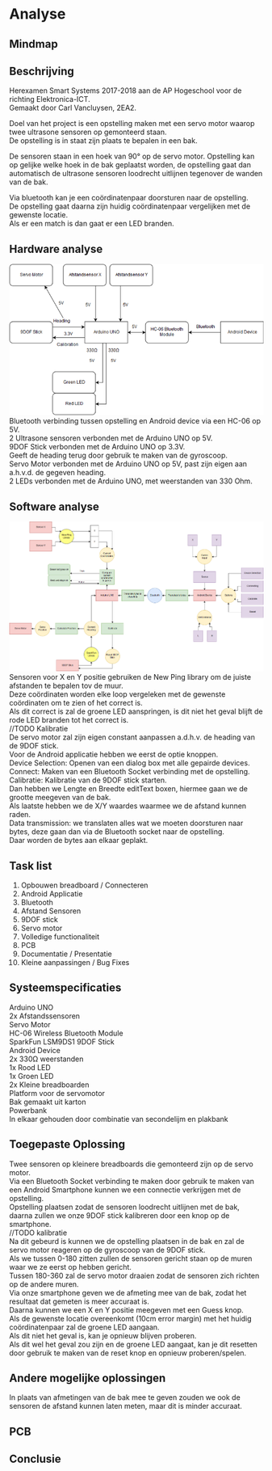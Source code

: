 # Analyse

## Mindmap


## Beschrijving

Herexamen Smart Systems 2017-2018 aan de AP Hogeschool voor de richting Elektronica-ICT.  
Gemaakt door Carl Vancluysen, 2EA2.

Doel van het project is een opstelling maken met een servo motor waarop twee ultrasone sensoren op gemonteerd staan.  
De opstelling is in staat zijn plaats te bepalen in een bak.

De sensoren staan in een hoek van 90° op de servo motor. Opstelling kan op gelijke welke hoek in de bak geplaatst worden,
de opstelling gaat dan automatisch de ultrasone sensoren loodrecht uitlijnen tegenover de wanden van de bak.

Via bluetooth kan je een coördinatenpaar doorsturen naar de opstelling.  
De opstelling gaat daarna zijn huidig coördinatenpaar vergelijken met de gewenste locatie.   
Als er een match is dan gaat er een LED branden.

## Hardware analyse
![Hardware Analyse](https://raw.githubusercontent.com/Savodir/ssys-18her-ss22/master/doc/img/Hardware%20Analyse.png)  
Bluetooth verbinding tussen opstelling en Android device via een HC-06 op 5V.  
2 Ultrasone sensoren verbonden met de Arduino UNO op 5V.  
9DOF Stick verbonden met de Arduino UNO op 3.3V.  
Geeft de heading terug door gebruik te maken van de gyroscoop.  
Servo Motor verbonden met de Arduino UNO op 5V, past zijn eigen aan a.h.v.d. de gegeven heading.  
2 LEDs verbonden met de Arduino UNO, met weerstanden van 330 Ohm.  
## Software analyse
![Software Analyse](https://raw.githubusercontent.com/Savodir/ssys-18her-ss22/master/doc/img/Software%20Analyse.png)  
Sensoren voor X en Y positie gebruiken de New Ping library om de juiste afstanden te bepalen tov de muur.  
Deze coördinaten worden elke loop vergeleken met de gewenste coördinaten om te zien of het correct is.  
Als dit correct is zal de groene LED aanspringen, is dit niet het geval blijft de rode LED branden tot het correct is.  
//TODO Kalibratie  
De servo motor zal zijn eigen constant aanpassen a.d.h.v. de heading van de 9DOF stick.  
Voor de Android applicatie hebben we eerst de optie knoppen.  
Device Selection: Openen van een dialog box met alle gepairde devices.  
Connect: Maken van een Bluetooth Socket verbinding met de opstelling.  
Calibratie: Kalibratie van de 9DOF stick starten.  
Dan hebben we Lengte en Breedte editText boxen, hiermee gaan we de grootte meegeven van de bak.  
Als laatste hebben we de X/Y waardes waarmee we de afstand kunnen raden.  
Data transmission: we translaten alles wat we moeten doorsturen naar bytes, deze gaan dan via de Bluetooth socket naar de opstelling.  
Daar worden de bytes aan elkaar geplakt.  
## Task list

1.  Opbouwen breadboard / Connecteren
2.  Android Applicatie
3.  Bluetooth
4.  Afstand Sensoren
5.  9DOF stick
6.  Servo motor
7.  Volledige functionaliteit
8.  PCB
9.  Documentatie / Presentatie
10. Kleine aanpassingen / Bug Fixes

## Systeemspecificaties

Arduino UNO  
2x Afstandssensoren  
Servo Motor  
HC-06 Wireless Bluetooth Module  
SparkFun LSM9DS1 9DOF Stick  
Android Device  
2x 330Ω weerstanden  
1x Rood LED  
1x Groen LED  
2x Kleine breadboarden  
Platform voor de servomotor  
Bak gemaakt uit karton  
Powerbank  
In elkaar gehouden door combinatie van secondelijm en plakbank

## Toegepaste Oplossing

Twee sensoren op kleinere breadboards die gemonteerd zijn op de servo motor.  
Via een Bluetooth Socket verbinding te maken door gebruik te maken van een Android Smartphone kunnen we een connectie verkrijgen met de opstelling.  
Opstelling plaatsen zodat de sensoren loodrecht uitlijnen met de bak, daarna zullen we onze 9DOF stick kalibreren door een knop op de smartphone.  
//TODO kalibratie  
Na dit gebeurd is kunnen we de opstelling plaatsen in de bak en zal de servo motor reageren op de gyroscoop van de 9DOF stick.  
Als we tussen 0-180 zitten zullen de sensoren gericht staan op de muren waar we ze eerst op hebben gericht.  
Tussen 180-360 zal de servo motor draaien zodat de sensoren zich richten op de andere muren.  
Via onze smartphone geven we de afmeting mee van de bak, zodat het resultaat dat gemeten is meer accuraat is.  
Daarna kunnen we een X en Y positie meegeven met een Guess knop.   
Als de gewenste locatie overeenkomt (10cm error margin) met het huidig coördinatenpaar zal de groene LED aangaan.  
Als dit niet het geval is, kan je opnieuw blijven proberen.  
Als dit wel het geval zou zijn en de groene LED aangaat, kan je dit resetten door gebruik te maken van de reset knop en opnieuw proberen/spelen.

## Andere mogelijke oplossingen 
In plaats van afmetingen van de bak mee te geven zouden we ook de sensoren de afstand kunnen laten meten, maar dit is minder accuraat.  
## PCB

## Conclusie
